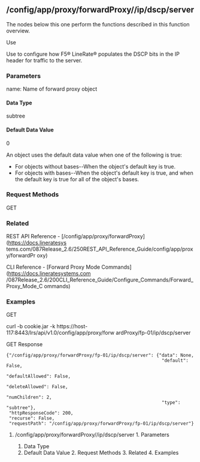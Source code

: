 ## /config/app/proxy/forwardProxy/<name>/ip/dscp/server

The nodes below this one perform the functions described in this function
overview.

Use

Use to configure how F5® LineRate® populates the DSCP bits in the IP header
for traffic to the server.

### Parameters

name: Name of forward proxy object

#### Data Type

subtree

#### Default Data Value

0

An object uses the default data value when one of the following is true:

  * For objects without bases--When the object's default key is true.
  * For objects with bases--When the object's default key is true, and when the default key is true for all of the object's bases.

### Request Methods

GET

### Related

REST API Reference - [/config/app/proxy/forwardProxy](https://docs.lineratesys
tems.com/087Release_2.6/250REST_API_Reference_Guide/config/app/proxy/forwardPr
oxy)

CLI Reference - [Forward Proxy Mode Commands](https://docs.lineratesystems.com
/087Release_2.6/200CLI_Reference_Guide/Configure_Commands/Forward_Proxy_Mode_C
ommands)

### Examples

GET

curl -b cookie.jar -k https://host-117:8443/lrs/api/v1.0/config/app/proxy/forw
ardProxy/fp-01/ip/dscp/server

GET Response

    
    {"/config/app/proxy/forwardProxy/fp-01/ip/dscp/server": {"data": None,
                                                              "default": False,
                                                              "defaultAllowed": False,
                                                              "deleteAllowed": False,
                                                              "numChildren": 2,
                                                              "type": "subtree"},
     "httpResponseCode": 200,
     "recurse": False,
     "requestPath": "/config/app/proxy/forwardProxy/fp-01/ip/dscp/server"}
    

  1. /config/app/proxy/forwardProxy/<name>/ip/dscp/server
    1. Parameters
      1. Data Type
      2. Default Data Value
    2. Request Methods
    3. Related
    4. Examples

